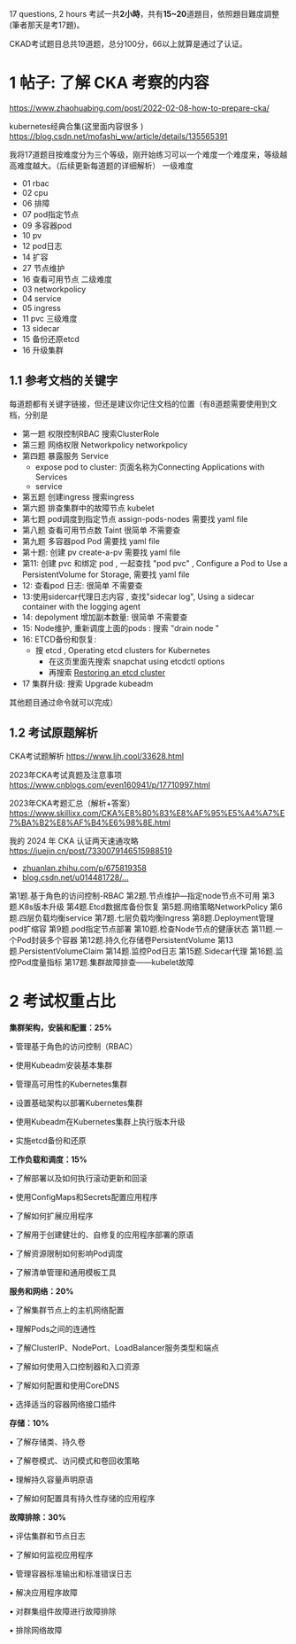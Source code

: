 
17 questions, 2 hours 
考試一共**2小時**，共有**15~20**道題目，依照題目難度調整 (筆者那天是考17題)。

CKAD考试题目总共19道题，总分100分，66以上就算是通过了认证。

# 1 帖子: 了解 CKA 考察的内容

https://www.zhaohuabing.com/post/2022-02-08-how-to-prepare-cka/

kubernetes经典合集(这里面内容很多 )
https://blog.csdn.net/mofashi_ww/article/details/135565391

我将17道题目按难度分为三个等级，刚开始练习可以一个难度一个难度来，等级越高难度越大。（后续更新每道题的详细解析）
一级难度 
- 01 rbac 
- 02 cpu
- 06 排障
- 07 pod指定节点
- 09 多容器pod
- 10 pv
- 12 pod日志
- 14 扩容
- 27 节点维护
- 16 查看可用节点 
二级难度 
- 03 networkpolicy 
- 04 service  
- 05 ingress  
- 11 pvc
三级难度
- 13 sidecar 
- 15 备份还原etcd
- 16 升级集群

## 1.1 参考文档的关键字 
每道题都有关键字链接，但还是建议你记住文档的位置（有8道题需要使用到文档，分别是
- 第一题 权限控制RBAC    搜索ClusterRole 
- 第三题 网络权限 Networkpolicy    networkpolicy
- 第四题 暴露服务 Service   
    - expose pod to cluster: 页面名称为Connecting Applications with Services
    - service 
- 第五题 创建ingress   搜索ingress 
- 第六题 排查集群中的故障节点  kubelet 
- 第七题 pod调度到指定节点   assign-pods-nodes 需要找 yaml file 
- 第八题 查看可用节点数  Taint   很简单 不需要查 
- 第九题 多容器pod     Pod  需要找 yaml file 
- 第十题:  创建 pv    create-a-pv  需要找 yaml file
- 第11: 创建 pvc 和绑定 pod    ,  一起查找 "pod pvc" ,   Configure a Pod to Use a PersistentVolume for Storage, 需要找 yaml file
- 12: 查看pod 日志: 很简单 不需要查 
- 13:使用sidercar代理日志内容   ,  查找"sidecar log", Using a sidecar container with the logging agent 
- 14: depolyment 增加副本数量: 很简单 不需要查 
- 15: Node维护, 重新调度上面的pods  : 搜索 "drain node "
- 16: ETCD备份和恢复:   
    - 搜 etcd , Operating etcd clusters for Kubernetes
        - 在这页里面先搜索 snapchat using etcdctl options
        - 再搜索 [Restoring an etcd cluster](https://kubernetes.io/docs/tasks/administer-cluster/configure-upgrade-etcd/#restoring-an-etcd-cluster)
- 17 集群升级:  搜索 Upgrade kubeadm
 
 其他题目通过命令就可以完成）

## 1.2 考试原题解析

CKA考试题解析
https://www.ljh.cool/33628.html

 2023年CKA考试真题及注意事项 
https://www.cnblogs.com/even160941/p/17710997.html

2023年CKA考题汇总（解析+答案）
https://www.skillixx.com/CKA%E8%80%83%E8%AF%95%E5%A4%A7%E7%BA%B2%E8%AF%B4%E6%98%8E.html

 我的 2024 年 CKA 认证两天速通攻略 
https://juejin.cn/post/7330079146515988519
- [zhuanlan.zhihu.com/p/675819358](https://link.juejin.cn?target=https%3A%2F%2Fzhuanlan.zhihu.com%2Fp%2F675819358 "https://zhuanlan.zhihu.com/p/675819358")
- [blog.csdn.net/u014481728/…](https://link.juejin.cn?target=https%3A%2F%2Fblog.csdn.net%2Fu014481728%2Farticle%2Fdetails%2F133421594 "https://blog.csdn.net/u014481728/article/details/133421594")

第1题.基于角色的访问控制-RBAC
第2题.节点维护—指定node节点不可用
第3题.K8s版本升级
第4题.Etcd数据库备份恢复
第5题.网络策略NetworkPolicy
第6题.四层负载均衡service
第7题.七层负载均衡Ingress
第8题.Deployment管理pod扩缩容
第9题.pod指定节点部署
第10题.检查Node节点的健康状态
第11题.一个Pod封装多个容器
第12题.持久化存储卷PersistentVolume
第13题.PersistentVolumeClaim
第14题.监控Pod日志
第15题.Sidecar代理
第16题.监控Pod度量指标
第17题.集群故障排查——kubelet故障



# 2 **考试权重占比**

**集群架构，安装和配置：25%**

• 管理基于角色的访问控制（RBAC）

• 使用Kubeadm安装基本集群

• 管理高可用性的Kubernetes集群

• 设置基础架构以部署Kubernetes集群

• 使用Kubeadm在Kubernetes集群上执行版本升级

• 实施etcd备份和还原

  

**工作负载和调度：15%**

• 了解部署以及如何执行滚动更新和回滚

• 使用ConfigMaps和Secrets配置应用程序

• 了解如何扩展应用程序

• 了解用于创建健壮的、自修复的应用程序部署的原语

• 了解资源限制如何影响Pod调度

• 了解清单管理和通用模板工具

  

**服务和网络：20%**

• 了解集群节点上的主机网络配置

• 理解Pods之间的连通性

• 了解ClusterIP、NodePort、LoadBalancer服务类型和端点

• 了解如何使用入口控制器和入口资源

• 了解如何配置和使用CoreDNS

• 选择适当的容器网络接口插件

  

**存储：10%**

• 了解存储类、持久卷

• 了解卷模式、访问模式和卷回收策略

• 理解持久容量声明原语

• 了解如何配置具有持久性存储的应用程序

  

**故障排除：30%**

• 评估集群和节点日志

• 了解如何监视应用程序

• 管理容器标准输出和标准错误日志

• 解决应用程序故障

• 对群集组件故障进行故障排除

• 排除网络故障


